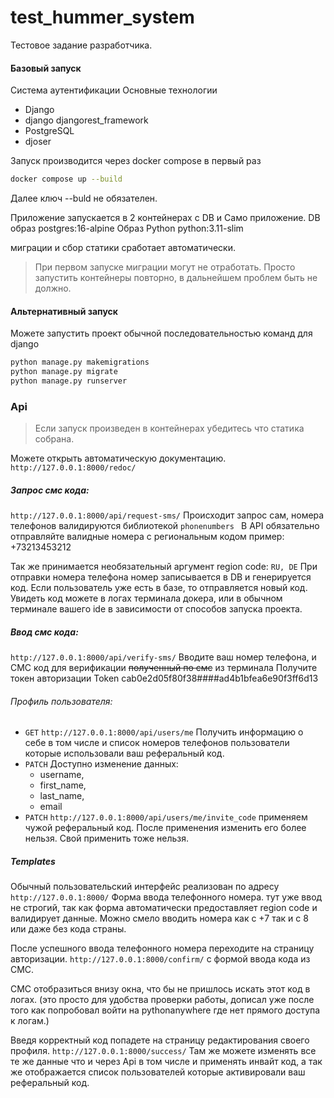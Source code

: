 # test_hummer_system
Тестовое задание разработчика.

#### Базовый запуск

Система аутентификации 
Основные технологии
- Django
- django djangorest_framework
- PostgreSQL
- djoser

Запуск производится через docker compose в первый раз 

```bash
docker compose up --build 
```
Далее ключ --buld не обязателен. 

Приложение запускается в 2 контейнерах с DB и Само приложение. 
DB образ postgres:16-alpine
Образ Python python:3.11-slim

миграции и сбор статики сработает автоматически. 
> При первом запуске миграции могут не отработать. Просто запустить контейнеры повторно, в дальнейшем проблем быть не должно.

#### Альтернативный запуск

Можете запустить проект обычной последовательностью команд для django

```bash
python manage.py makemigrations
python manage.py migrate
python manage.py runserver

```

### Api

>Если запуск произведен в контейнерах убедитесь что статика собрана.

Можете открыть автоматическую документацию.
`http://127.0.0.1:8000/redoc/`

##### Запрос смс кода:
`http://127.0.0.1:8000/api/request-sms/`
Происходит запрос сам, номера телефонов валидируются библиотекой `phonenumbers `
В API обязательно отправляйте валидные номера с региональным кодом пример: +73213453212

Так же принимается необязательный аргумент region code: `RU, DE` 
При отправки номера телефона номер записывается в DB и генерируется код. 
Если пользователь уже есть в базе, то отправляется новый код.
Увидеть код можете в логах терминала докера, или в обычном терминале вашего ide в зависимости от способов запуска проекта. 

##### Ввод смс кода:
`http://127.0.0.1:8000/api/verify-sms/`
Вводите ваш номер телефона, и СМС код для верификации ~~полученный по смс~~ из терминала
Получите токен авторизации Token cab0e2d05f80f38####ad4b1bfea6e90f3ff6d13

###### Профиль пользователя:

- `GET` `http://127.0.0.1:8000/api/users/me` Получить информацию о себе в том числе и список номеров телефонов пользователи которые использовали ваш реферальный код.
- `PATCH` Доступно изменение данных:
	-  username,
	- first_name,
	- last_name,
	- email
- `PATCH` `http://127.0.0.1:8000/api/users/me/invite_code` применяем чужой реферальный код. После применения изменить его более нельзя. Свой применить тоже нельзя. 

##### Templates
Обычный пользовательский интерфейс реализован по адресу `http://127.0.0.1:8000/`
Форма ввода телефонного номера. тут уже ввод не строгий, так как форма автоматически предоставляет region code и валидирует данные. Можно смело вводить номера как с +7 так и с 8 или даже без кода страны. 

После успешного ввода телефонного номера переходите на страницу авторизации. `http://127.0.0.1:8000/confirm/` с формой ввода кода из СМС.

СМС отобразиться внизу окна, что бы не пришлось искать этот код в логах. (это просто для удобства проверки работы, дописал уже после того как попробовал войти на pythonanywhere где нет прямого доступа к логам.)

Введя корректный код попадете на страницу редактирования своего профиля. `http://127.0.0.1:8000/success/` 
Там же можете изменять все те же данные что и через Api в том числе и применять инвайт код, а так же отображается список пользователей которые активировали ваш реферальный код.



